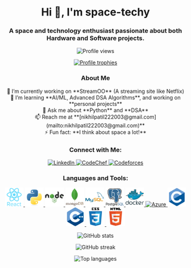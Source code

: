 <h1 align="center">Hi 👋, I'm space-techy</h1>
<h3 align="center">A space and technology enthusiast passionate about both Hardware and Software projects.</h3>

<p align="center">
  <img src="https://komarev.com/ghpvc/?username=space-techy&label=Profile%20views&color=0e75b6&style=flat" alt="Profile views" />
</p>

<p align="center">
  <a href="https://github.com/ryo-ma/github-profile-trophy">
    <img src="https://github-profile-trophy.vercel.app/?username=space-techy&theme=radical&row=1&column=6" alt="Profile trophies" />
  </a>
</p>

<div align="center">
  <h3>About Me</h3>
  <p>
    🔭 I’m currently working on **StreamOO** (A streaming site like Netflix)<br>
    🌱 I’m learning **AI/ML, Advanced DSA Algorithms**, and working on **personal projects**<br>
    💬 Ask me about **Python** and **DSA**<br>
    📫 Reach me at **[nikhilpatil222003@gmail.com](mailto:nikhilpatil222003@gmail.com)**<br>
    ⚡ Fun fact: **I think about space a lot!**
  </p>
</div>

<h3 align="center">Connect with Me:</h3>
<p align="center">
  <a href="https://linkedin.com/in/space-techy" target="_blank">
    <img src="https://img.shields.io/badge/LinkedIn-0077B5?style=for-the-badge&logo=linkedin&logoColor=white" alt="LinkedIn" />
  </a>
  <a href="https://www.codechef.com/users/space_techy" target="_blank">
    <img src="https://img.shields.io/badge/CodeChef-5B4638?style=for-the-badge&logo=codechef&logoColor=white" alt="CodeChef" />
  </a>
  <a href="https://codeforces.com/profile/space-techy" target="_blank">
    <img src="https://img.shields.io/badge/Codeforces-1F8AC6?style=for-the-badge&logo=codeforces&logoColor=white" alt="Codeforces" />
  </a>
</p>

<h3 align="center">Languages and Tools:</h3>
<p align="center">
  <a href="https://reactjs.org/" target="_blank">
    <img src="https://raw.githubusercontent.com/devicons/devicon/master/icons/react/react-original-wordmark.svg" alt="React" width="50" height="50" />
  </a>
  <a href="https://www.python.org" target="_blank">
    <img src="https://raw.githubusercontent.com/devicons/devicon/master/icons/python/python-original.svg" alt="Python" width="50" height="50" />
  </a>
  <a href="https://nodejs.org" target="_blank">
    <img src="https://raw.githubusercontent.com/devicons/devicon/master/icons/nodejs/nodejs-original-wordmark.svg" alt="Node.js" width="50" height="50" />
  </a>
  <a href="https://www.mongodb.com/" target="_blank">
    <img src="https://raw.githubusercontent.com/devicons/devicon/master/icons/mongodb/mongodb-original-wordmark.svg" alt="MongoDB" width="50" height="50" />
  </a>
  <a href="https://www.mysql.com/" target="_blank">
    <img src="https://raw.githubusercontent.com/devicons/devicon/master/icons/mysql/mysql-original-wordmark.svg" alt="MySQL" width="50" height="50" />
  </a>
  <a href="https://www.postgresql.org" target="_blank">
    <img src="https://raw.githubusercontent.com/devicons/devicon/master/icons/postgresql/postgresql-original-wordmark.svg" alt="PostgreSQL" width="50" height="50" />
  </a>
  <a href="https://www.docker.com/" target="_blank">
    <img src="https://raw.githubusercontent.com/devicons/devicon/master/icons/docker/docker-original-wordmark.svg" alt="Docker" width="50" height="50" />
  </a>
  <a href="https://azure.microsoft.com/en-in/" target="_blank">
    <img src="https://www.vectorlogo.zone/logos/microsoft_azure/microsoft_azure-icon.svg" alt="Azure" width="50" height="50" />
  </a>
  <a href="https://www.cprogramming.com/" target="_blank">
    <img src="https://raw.githubusercontent.com/devicons/devicon/master/icons/c/c-original.svg" alt="C" width="50" height="50" />
  </a>
  <a href="https://www.w3schools.com/cpp/" target="_blank">
    <img src="https://raw.githubusercontent.com/devicons/devicon/master/icons/cplusplus/cplusplus-original.svg" alt="C++" width="50" height="50" />
  </a>
  <a href="https://www.w3schools.com/css/" target="_blank">
    <img src="https://raw.githubusercontent.com/devicons/devicon/master/icons/css3/css3-original-wordmark.svg" alt="CSS3" width="50" height="50" />
  </a>
  <a href="https://www.w3.org/html/" target="_blank">
    <img src="https://raw.githubusercontent.com/devicons/devicon/master/icons/html5/html5-original-wordmark.svg" alt="HTML5" width="50" height="50" />
  </a>
</p>

<div align="center">
  <p>
    <img src="https://github-readme-stats.vercel.app/api?username=space-techy&show_icons=true&locale=en&theme=radical" alt="GitHub stats" />
  </p>
  <p>
    <img src="https://github-readme-streak-stats.herokuapp.com/?user=space-techy&theme=radical" alt="GitHub streak" />
  </p>
  <p>
    <img src="https://github-readme-stats.vercel.app/api/top-langs?username=space-techy&show_icons=true&locale=en&layout=compact&theme=radical" alt="Top languages" />
  </p>
</div>
